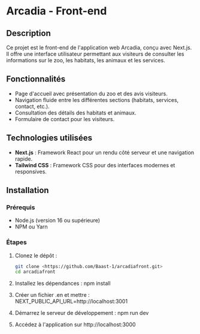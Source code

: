 # Arcadia - Front-end

## Description
Ce projet est le front-end de l'application web Arcadia, conçu avec Next.js. Il offre une interface utilisateur permettant aux visiteurs de consulter les informations sur le zoo, les habitats, les animaux et les services.  

## Fonctionnalités
- Page d'accueil avec présentation du zoo et des avis visiteurs.
- Navigation fluide entre les différentes sections (habitats, services, contact, etc.).
- Consultation des détails des habitats et animaux.
- Formulaire de contact pour les visiteurs.

## Technologies utilisées
- **Next.js** : Framework React pour un rendu côté serveur et une navigation rapide.
- **Tailwind CSS** : Framework CSS pour des interfaces modernes et responsives.

## Installation
### Prérequis
- Node.js (version 16 ou supérieure)
- NPM ou Yarn

### Étapes
1. Clonez le dépôt :
   ```bash
   git clone <https://github.com/Baast-1/arcadiafront.git>
   cd arcadiafront

2. Installez les dépendances : npm install

3. Créer un fichier .en et mettre : NEXT_PUBLIC_API_URL=http://localhost:3001

4. Démarrez le serveur de développement : npm run dev

5. Accédez à l'application sur http://localhost:3000